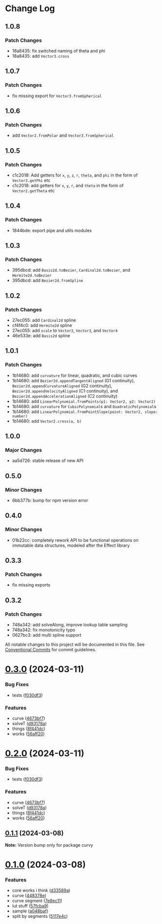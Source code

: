# Change Log

## 1.0.8

### Patch Changes

- 18a8435: fix switched naming of theta and phi
- 18a8435: add `Vector3.cross`

## 1.0.7

### Patch Changes

- fix missing export for `Vector3.fromSpherical`

## 1.0.6

### Patch Changes

- add `Vector2.fromPolar` and `Vector3.fromSpherical`

## 1.0.5

### Patch Changes

- c1c2018: Add getters for `x`, `y`, `z`, `r`, `theta`, and `phi` in the form of `Vector3.getPhi` etc
- c1c2018: add getters for `x`, `y`, `r`, and `theta` in the form of `Vector2.getTheta` etc

## 1.0.4

### Patch Changes

- 1844bde: export pipe and utils modules

## 1.0.3

### Patch Changes

- 395dbcd: add `Basis2d.toBezier`, `Cardinal2d.toBezier`, and `Hermite2d.toBezier`
- 395dbcd: add `Bezier2d.fromSpline`

## 1.0.2

### Patch Changes

- 27ec055: add `Cardinal2d` spline
- cf4f4c0: add `Hermite2d` spline
- 27ec055: add `scale` to `Vector2`, `Vector3`, and `Vector4`
- 46e533e: add `Basis2d` spline

## 1.0.1

### Patch Changes

- 1b14680: add `curvature` for linear, quadratic, and cubic curves
- 1b14680: add `Bezier2d.appendTangentAligned` (G1 continuity), `Bezier2d.appendCurvatureAligned` (G2 continuity), `Bezier2d.appendVelocityAligned` (C1 continuity), and `Bezier2d.appendAccelerationAligned` (C2 continuity)
- 1b14680: add `LinearPolynomial.fromPoints(p1: Vector2, p2: Vector2)`
- 1b14680: add `curvature` for `CubicPolynomial`s and `QuadraticPolynomial`s
- 1b14680: add `LinearPolynomial.fromPointSlope(point: Vector2, slope: number)`
- 1b14680: add `Vector2.cross(a, b)`

## 1.0.0

### Major Changes

- aa5d726: stable release of new API

## 0.5.0

### Minor Changes

- 6bb377b: bump for npm version error

## 0.4.0

### Minor Changes

- 01b22cc: completely rework API to be functional operations on immutable data structures, modeled after the Effect library

## 0.3.3

### Patch Changes

- fix missing exports

## 0.3.2

### Patch Changes

- 748a342: add solveAlong, improve lookup table sampling
- 748a342: fix monotonicity typo
- 0627bc3: add multi spline support

All notable changes to this project will be documented in this file.
See [Conventional Commits](https://conventionalcommits.org) for commit guidelines.

# [0.3.0](https://github.com/tkofh/curvy/compare/curvy@0.1.1...curvy@0.3.0) (2024-03-11)

### Bug Fixes

- tests ([f030df3](https://github.com/tkofh/curvy/commit/f030df38db21919d28bb01fbd09b6d9134e27a89))

### Features

- curve ([4673bf7](https://github.com/tkofh/curvy/commit/4673bf7bb489f77fcd5d57f30b107a7fdf5e3bb3))
- solveT ([d93178a](https://github.com/tkofh/curvy/commit/d93178ac9d4423b7568f1de6eec122ec97253fb6))
- things ([8f441dc](https://github.com/tkofh/curvy/commit/8f441dc16e856958d476eae63d5c8e4ea1881599))
- works ([56aff20](https://github.com/tkofh/curvy/commit/56aff2048ec94bb34cc1ea0239728f89e79b86ad))

# [0.2.0](https://github.com/tkofh/curvy/compare/curvy@0.1.1...curvy@0.2.0) (2024-03-11)

### Bug Fixes

- tests ([f030df3](https://github.com/tkofh/curvy/commit/f030df38db21919d28bb01fbd09b6d9134e27a89))

### Features

- curve ([4673bf7](https://github.com/tkofh/curvy/commit/4673bf7bb489f77fcd5d57f30b107a7fdf5e3bb3))
- solveT ([d93178a](https://github.com/tkofh/curvy/commit/d93178ac9d4423b7568f1de6eec122ec97253fb6))
- things ([8f441dc](https://github.com/tkofh/curvy/commit/8f441dc16e856958d476eae63d5c8e4ea1881599))
- works ([56aff20](https://github.com/tkofh/curvy/commit/56aff2048ec94bb34cc1ea0239728f89e79b86ad))

## [0.1.1](https://github.com/tkofh/curvy/compare/curvy@0.1.0...curvy@0.1.1) (2024-03-08)

**Note:** Version bump only for package curvy

# [0.1.0](https://github.com/tkofh/curvy/compare/curvy@0.6.2...curvy@0.1.0) (2024-03-08)

### Features

- core works i think ([d33589a](https://github.com/tkofh/curvy/commit/d33589a93baf93ea3419500ce4acd5483437a72b))
- curve ([448378e](https://github.com/tkofh/curvy/commit/448378e456e93e74e8b84671684706610c6d1153))
- curve segment ([7e8ec11](https://github.com/tkofh/curvy/commit/7e8ec119e79c23b61f28a1d2cbe6d77d4d72c8c5))
- lut stuff ([57fcba9](https://github.com/tkofh/curvy/commit/57fcba98dc8bcee5449aa15c90754ddafcfdb249))
- sample ([a048baf](https://github.com/tkofh/curvy/commit/a048bafb2437b7d99d646436a1d20ddcabb1df63))
- split by segments ([5117e4c](https://github.com/tkofh/curvy/commit/5117e4cc68fdf14fe28f26dd0c97477a80c1e822))
